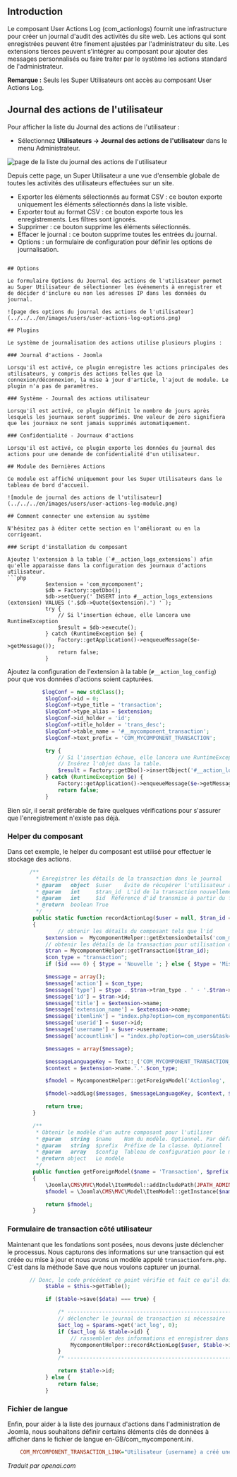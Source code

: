 <!-- Filename: J4.x:User_Actions_Log / Display title: Journal des actions utilisateur  -->

## Introduction

Le composant User Actions Log (com_actionlogs) fournit une infrastructure pour créer un journal d'audit des activités du site web. Les actions qui sont enregistrées peuvent être finement ajustées par l'administrateur du site. Les extensions tierces peuvent s'intégrer au composant pour ajouter des messages personnalisés ou faire traiter par le système les actions standard de l'administrateur.

**Remarque :** Seuls les Super Utilisateurs ont accès au composant User Actions Log.

## Journal des actions de l'utilisateur

Pour afficher la liste du Journal des actions de l'utilisateur :

- Sélectionnez **Utilisateurs → Journal des actions de l'utilisateur** dans le menu Administrateur.

![page de la liste du journal des actions de l'utilisateur](../../../en/images/users/user-actions-log-list.png)

Depuis cette page, un Super Utilisateur a une vue d'ensemble globale de toutes les activités des utilisateurs effectuées sur un site.

- Exporter les éléments sélectionnés au format CSV : ce bouton exporte uniquement les éléments sélectionnés dans la liste visible.
- Exporter tout au format CSV : ce bouton exporte tous les enregistrements. Les filtres sont ignorés.
- Supprimer : ce bouton supprime les éléments sélectionnés.
- Effacer le journal : ce bouton supprime toutes les entrées du journal.
- Options : un formulaire de configuration pour définir les options de journalisation.
```

## Options

Le formulaire Options du Journal des actions de l'utilisateur permet au Super Utilisateur de sélectionner les événements à enregistrer et de décider d'inclure ou non les adresses IP dans les données du journal.

![page des options du journal des actions de l'utilisateur](../../../en/images/users/user-actions-log-options.png)

## Plugins

Le système de journalisation des actions utilise plusieurs plugins :

### Journal d'actions - Joomla

Lorsqu'il est activé, ce plugin enregistre les actions principales des utilisateurs, y compris des actions telles que la connexion/déconnexion, la mise à jour d'article, l'ajout de module. Le plugin n'a pas de paramètres.

### Système - Journal des actions utilisateur

Lorsqu'il est activé, ce plugin définit le nombre de jours après lesquels les journaux seront supprimés. Une valeur de zéro signifiera que les journaux ne sont jamais supprimés automatiquement.

### Confidentialité - Journaux d'actions

Lorsqu'il est activé, ce plugin exporte les données du journal des actions pour une demande de confidentialité d'un utilisateur.

## Module des Dernières Actions

Ce module est affiché uniquement pour les Super Utilisateurs dans le tableau de bord d'accueil.

![module de journal des actions de l'utilisateur](../../../en/images/users/user-actions-log-module.png)

## Comment connecter une extension au système

N'hésitez pas à éditer cette section en l'améliorant ou en la corrigeant.

### Script d'installation du composant

Ajoutez l'extension à la table (`#__action_logs_extensions`) afin qu'elle apparaisse dans la configuration des journaux d’actions utilisateur.
```php
            $extension = 'com_mycomponent';
            $db = Factory::getDbo();
            $db->setQuery(' INSERT into #__action_logs_extensions (extension) VALUES ('.$db->Quote($extension).') ' );
            try {
                // Si l'insertion échoue, elle lancera une RuntimeException
                $result = $db->execute();
            } catch (RuntimeException $e) {
                Factory::getApplication()->enqueueMessage($e->getMessage());
                return false;
            }
```
Ajoutez la configuration de l'extension à la table (`#__action_log_config`) pour que vos données d'actions soient capturées.
```php
           $logConf = new stdClass();
            $logConf->id = 0;
            $logConf->type_title = 'transaction';
            $logConf->type_alias = $extension;
            $logConf->id_holder = 'id';
            $logConf->title_holder = 'trans_desc';
            $logConf->table_name = '#__mycomponent_transaction';
            $logConf->text_prefix = 'COM_MYCOMPONENT_TRANSACTION';

            try {
                // Si l'insertion échoue, elle lancera une RuntimeException
                // Insérez l'objet dans la table.
                $result = Factory::getDbo()->insertObject('#__action_log_config', $logConf);
            } catch (RuntimeException $e) {
                Factory::getApplication()->enqueueMessage($e->getMessage());
                return false;
            }
```
Bien sûr, il serait préférable de faire quelques vérifications pour s'assurer que l'enregistrement n'existe pas déjà.

### Helper du composant

Dans cet exemple, le helper du composant est utilisé pour effectuer le stockage des actions.
```php
       /**
         * Enregistrer les détails de la transaction dans le journal
         * @param   object  $user    Évite de récupérer l'utilisateur actuel de nouveau.
         * @param   int     $tran_id  L'id de la transaction nouvellement créée ou mise à jour
         * @param   int     $id  Référence d'id transmise à partir du formulaire pour identifier si c'est un nouvel enregistrement
         * @return  boolean True
         */
        public static function recordActionLog($user = null, $tran_id = 0, $id = 0)
        {
                // obtenir les détails du composant tels que l'id
            $extension =  MycomponentHelper::getExtensionDetails('com_mycomponent');
            // obtenir les détails de la transaction pour utilisation dans le journal pour une référence facile
            $tran = MycomponentHelper::getTransaction($tran_id);
            $con_type = "transaction";
            if ($id === 0) { $type = 'Nouvelle '; } else { $type = 'Mise à jour '; }

            $message = array();
            $message['action'] = $con_type;
            $message['type'] = $type . $tran->tran_type . ' - '.$tran->tran_desc . ' $' . $tran->tran_amount;
            $message['id'] = $tran->id;
            $message['title'] = $extension->name;
            $message['extension_name'] = $extension->name;
            $message['itemlink'] = "index.php?option=com_mycomponent&task=transaction.edit&id=".$tran->id;
            $message['userid'] = $user->id;
            $message['username'] = $user->username;
            $message['accountlink'] = "index.php?option=com_users&task=user.edit&id=".$user->id;

            $messages = array($message);

            $messageLanguageKey = Text::_('COM_MYCOMPONENT_TRANSACTION_LINK');
            $context = $extension->name.'.'.$con_type;

            $fmodel = MycomponentHelper::getForeignModel('Actionlog', 'ActionlogsModel');

            $fmodel->addLog($messages, $messageLanguageKey, $context, $user->id);

            return true;
        }

        /**
         * Obtenir le modèle d'un autre composant pour l'utiliser
         * @param   string  $name    Nom du modèle. Optionnel. Par défaut sur le mien pour plus de sécurité.
         * @param   string  $prefix  Préfixe de la classe. Optionnel
         * @param   array   $config  Tableau de configuration pour le modèle. Optionnel
         * @return object   Le modèle
         */
        public function getForeignModel($name = 'Transaction', $prefix = 'MycomponentModel', $config = array('ignore_request' => true))
        {
            \Joomla\CMS\MVC\Model\ItemModel::addIncludePath(JPATH_ADMINISTRATOR . '/components/com_actionlogs/models', 'ActionlogsModelActionlog');
            $fmodel = \Joomla\CMS\MVC\Model\ItemModel::getInstance($name, $prefix, $config);

            return $fmodel;
        }
```
### Formulaire de transaction côté utilisateur

Maintenant que les fondations sont posées, nous devons juste déclencher le processus. Nous capturons des informations sur une transaction qui est créée ou mise à jour et nous avons un modèle appelé `transactionform.php`. C'est dans la méthode Save que nous voulons capturer un journal.
```php
       // Donc, le code précédent ce point vérifie et fait ce qu'il doit faire, puis après l'enregistrement réussi de l'enregistrement, nous vérifions le paramètre de configuration pour voir si la journalisation est nécessaire, nous transmettons les éléments clés à recordActionLog.
            $table = $this->getTable();

            if ($table->save($data) === true) {

                /* ---------------------------------------------------------------- */
                // déclencher le journal de transaction si nécessaire
                $act_log = $params->get('act_log', 0);
                if ($act_log && $table->id) {
                    // rassembler des informations et enregistrer dans une nouvelle entrée de journal d'action
                    MycomponentHelper::recordActionLog($user, $table->id, $data['id']);
                }
                /* ---------------------------------------------------------------- */

                return $table->id;
            } else {
                return false;
            }
```
### Fichier de langue

Enfin, pour aider à la liste des journaux d'actions dans l'administration de Joomla, nous souhaitons définir certains éléments clés de données à afficher dans le fichier de langue en-GB/com_mycomponent.ini.
```ini
    COM_MYCOMPONENT_TRANSACTION_LINK="Utilisateur {username} a créé une transaction ( {type} )"
```

*Traduit par openai.com*


